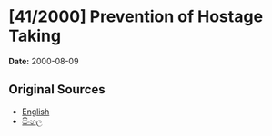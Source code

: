 # [41/2000] Prevention of Hostage Taking

**Date:** 2000-08-09

## Original Sources

- [English](https://documents.gov.lk/view/acts/2000/8/41-2000_E.pdf)
- [සිංහල](https://documents.gov.lk/view/acts/2000/8/41-2000_S.pdf)
